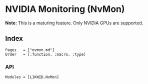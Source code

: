 # NVIDIA Monitoring (NvMon)

**Note:** This is a maturing feature. Only NVIDIA GPUs are supported.

## Index

```@index
Pages   = ["nvmon.md"]
Order   = [:function, :macro, :type]
```

### API

```@autodocs
Modules = [LIKWID.NvMon]
```